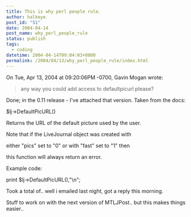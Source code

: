 ```yaml
---
title: This is why perl people rule.
author: halkeye
post_id: "51"
date: 2004-04-14
post_name: why_perl_people_rule
status: publish
tags:
  - coding
datetime: 2004-04-14T09:04:03+0800
permalink: /2004/04/13/why_perl_people_rule/index.html
---
```


On Tue, Apr 13, 2004 at 09:20:06PM -0700, Gavin Mogan wrote:  

> any way you could add access to defaultpicurl please?

Done; in the 0.11 release - I've attached that version. Taken from the docs:  

 $lj->DefaultPicURL()  

 Returns the URL of the default picture used by the user.  

 Note that if the LiveJournal object was created with  

 either "pics" set to "0" or with "fast" set to "1" then  

 this function will always return an error.

 Example code:  

 print $lj->DefaultPicURL(),"\n";

Took a total of.. well i emailed last night, got a reply this morning.

Stuff to work on with the next version of MTLJPost.. but this makes things easier..